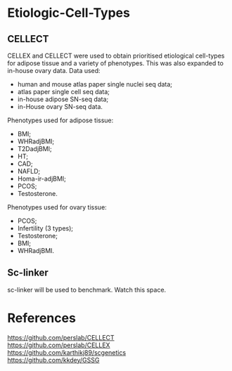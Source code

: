 # Etiologic-Cell-Types

## CELLECT 
CELLEX and CELLECT were used to obtain prioritised etiological cell-types for adipose tissue and a variety of phenotypes. This was also expanded to in-house ovary data.
Data used:
- human and mouse atlas paper single nuclei seq data;
- atlas paper single cell seq data;
- in-house adipose SN-seq data;
- in-House ovary SN-seq data.

Phenotypes used for adipose tissue:
- BMI;
- WHRadjBMI;
- T2DadjBMI;
- HT;
- CAD;
- NAFLD;
- Homa-ir-adjBMI;
- PCOS;
- Testosterone.

Phenotypes used for ovary tissue:
- PCOS;
- Infertility (3 types);
- Testosterone;
- BMI;
- WHRadjBMI.


## Sc-linker
sc-linker will be used to benchmark. Watch this space.

# References
https://github.com/perslab/CELLECT <br />
https://github.com/perslab/CELLEX  <br />
https://github.com/karthikj89/scgenetics <br />
https://github.com/kkdey/GSSG

